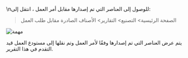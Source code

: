\nللوصول إلى العناصر التي تم إصدارها مقابل أمر العمل ، انتقل إلى:

> الصفحة الرئيسية> التصنيع> التقارير> الأصناف الصادرة مقابل طلب العمل

![مهمة](https://docs.erpnext.com/files/items-against-wo.png)

يتم عرض العناصر التي تم إصدارها وفقًا لأمر العمل وتم نقلها إلى مستودع العمل قيد التقدم في هذا التقرير.